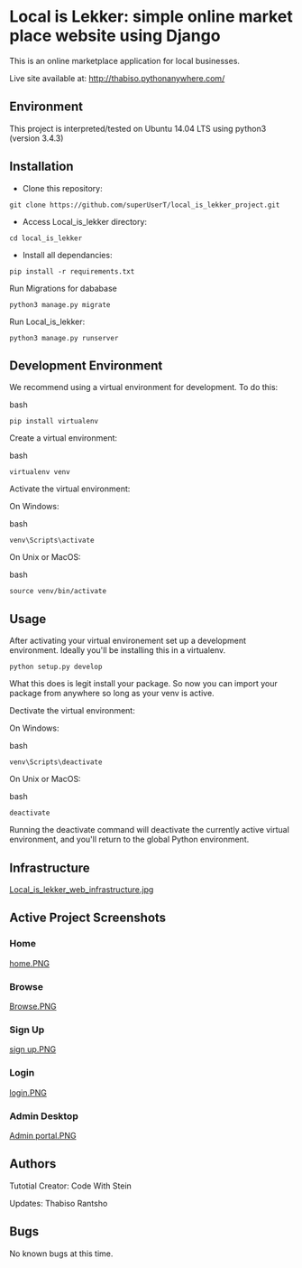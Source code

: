 # Local is Lekker: simple online market place website using Django

This is an online marketplace application for local businesses.

Live site available at: <http://thabiso.pythonanywhere.com/>

## Environment

This project is interpreted/tested on Ubuntu 14.04 LTS using python3 (version 3.4.3)

## Installation

- Clone this repository:

```
git clone https://github.com/superUserT/local_is_lekker_project.git
```

- Access Local_is_lekker directory:

```
cd local_is_lekker
```

- Install all dependancies:

```
pip install -r requirements.txt
```

Run Migrations for dababase

```
python3 manage.py migrate
```

Run Local_is_lekker:

```
python3 manage.py runserver
```

## Development Environment

We recommend using a virtual environment for development. To do this:

bash

```
pip install virtualenv
```

Create a virtual environment:

bash

```
virtualenv venv
```

Activate the virtual environment:

On Windows:

bash

```
venv\Scripts\activate
```

On Unix or MacOS:

bash

```
source venv/bin/activate
```

## Usage

After activating your virtual environement set up a development environment. Ideally you'll be installing this in a virtualenv.

```
python setup.py develop
```

What this does is legit install your package. So now you can import your package from anywhere so long as your venv is active.

Dectivate the virtual environment:

On Windows:

bash

```
venv\Scripts\deactivate
```

On Unix or MacOS:

bash

```
deactivate
```

Running the deactivate command will deactivate the currently active virtual environment, and you'll return to the global Python environment.

## Infrastructure

[
Local_is_lekker_web_infrastructure.jpg](https://drive.google.com/file/d/1exw0KQaW0DQ8Qke4HXsqkU69rHx2b9OX/view?usp=drive_link)

## Active Project Screenshots

### Home

[home.PNG](https://drive.google.com/file/d/1MvB7uaLEElOSKHrdhaDlzE-YSTF97D5W/view?usp=drive_link)

### Browse

[Browse.PNG](https://drive.google.com/file/d/1v7p7ZB30XARCxociVUOdP7PMT4_CN1EA/view?usp=drive_link)

### Sign Up

[sign up.PNG](https://drive.google.com/file/d/14tQuKkhUd_h7i7JdqhEbQZDhB8Tcwznf/view?usp=drive_link)

### Login

[login.PNG](https://drive.google.com/file/d/1zoW15LVVgvqe9A4ikZ_BcR1ZgXRvJNAQ/view?usp=drive_link)

### Admin Desktop

[Admin portal.PNG](https://drive.google.com/file/d/1gDqXaiL8-HAu2qqVKNAQvuzQal1c42TK/view?usp=drive_link)

## Authors

Tutotial Creator:
Code With Stein

Updates:
Thabiso Rantsho

## Bugs

No known bugs at this time.
